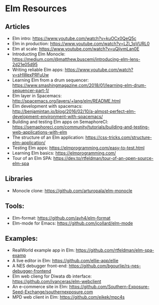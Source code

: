 # Elm Resources

## Articles

* Elm intro: https://www.youtube.com/watch?v=kuOCx0QeQ5c
* Elm in production: https://www.youtube.com/watch?v=LZj_1qVURL0
* Elm at scale: https://www.youtube.com/watch?v=uQjivmLan0E
* Introducting Elm Monocle: https://medium.com/@matthew.buscemi/introducing-elm-lens-2d21e05d95
* Writing reliable Elm apps: https://www.youtube.com/watch?v=sHWexPRFuUw
* Learning Elm from a drum sequencer: https://www.smashingmagazine.com/2018/01/learning-elm-drum-sequencer-part-1/
* Elm layer in Spacemacs: http://spacemacs.org/layers/+lang/elm/README.html
* Elm development with spacemacs: http://benjamintan.io/blog/2016/02/10/a-almost-perfect-elm-development-environment-with-spacemacs/
* Building and testing Elm apps on SemaphoreCI: https://semaphoreci.com/community/tutorials/building-and-testing-web-applications-with-elm
* The structure of an Elm application: https://css-tricks.com/structure-elm-application/
* Testing Elm apps: https://elmprogramming.com/easy-to-test.html
* Learning Elm basics: https://elmprogramming.com/
* Tour of an Elm SPA: https://dev.to/rtfeldman/tour-of-an-open-source-elm-spa

## Libraries

* Monocle clone: https://github.com/arturopala/elm-monocle

## Tools:

* Elm-format: https://github.com/avh4/elm-format
* Elm-mode for Emacs: https://github.com/jcollard/elm-mode

## Examples:

* RealWorld example app in Elm: https://github.com/rtfeldman/elm-spa-examp
* A live editor in Elm: https://github.com/ellie-app/ellie
* A NES debugger front-end: https://github.com/bgourlie/rs-nes-debugger-frontend
* Elm web clieng for Diwata db interface: https://github.com/ivanceras/elm-webclient
* An e-commerce site in Elm: https://github.com/Southern-Exposure-Seed-Exchange/southernexposure.com
* MPD web client in Elm: https://github.com/eikek/mpc4s
